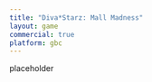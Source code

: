 ```yaml
---
title: "Diva*Starz: Mall Madness"
layout: game
commercial: true
platform: gbc
---
```


placeholder

